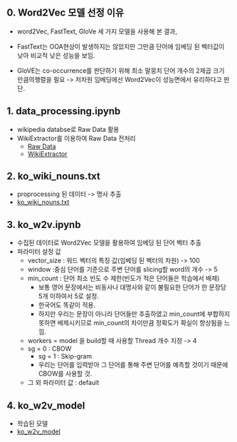 ## 0. Word2Vec 모델 선정 이유
* word2Vec, FastText, GloVe 세 가지 모델을 사용해 본 결과,
*  FastText는 OOA현상이 발생하지는 않았지만 그만큼 단어에 임베딩 된 벡터값이 낮아 비교적 낮은 성능을 보임.

*    GloVE는 co-occurrence를 판단하기 위해 최소 말뭉치 단어 개수의 2제곱 크기 만큼의행렬을 필요 -> 저차원 임베딩에선 Word2Vec이 성능면에서 유리하다고 판단.


## 1. data_processing.ipynb
*  wikipedia databse로 Raw Data 활용
* WikiExtractor를 이용하여 Raw Data 전처리
    * [Raw Data](https://dumps.wikimedia.org/kowiki/latest/kowiki-latest-pages-articles.xml.bz2)
    * [WikiExtractor](https://github.com/attardi/wikiextractor.git)

## 2. ko_wiki_nouns.txt
* proprocessing 된 데이터 -> 명사 추출
* [ko_wiki_nouns.txt](https://drive.google.com/file/d/13aZVnNJi6TqvpkD0ZPky9AFIV8P1-BS-/view?usp=sharing)

## 3. ko_w2v.ipynb
* 수집된 데이터로 Word2Vec 모델을 활용하여 임베딩 된 단어 벡터 추출
* 파라미터 설정 값
  * vector_size : 워드 벡터의 특징 값(임베딩 된 벡터의 차원) -> 100
  * window :중심 단어를 기준으로 주변 단어를 slicing할 word의 개수 -> 5
  * min_count : 단어 최소 빈도 수 제한(빈도가 적은 단어들은 학습에서 배제)
    * 보통 영어 문장에서는 비동사나 대명사와 같이 불필요한 단어가 한 문장당 5개 이하여서 5로 설정.
    * 한국어도 똑같이 적용.
    * 하지만 우리는 문장이 아니라 단어들만 추출하였고 min_count에 부합하지 못하면 배제시키므로 min_count의 차이만큼 정확도가 확실이 향상됨을 느낌.
  * workers = model 을 build할 때 사용할 Thread 개수 지정 -> 4
  * sg = 0 : CBOW
    * sg = 1 : Skip-gram
    * 우리는 단어를 입력받아 그 단어를 통해 주변 단어를 예측할 것이기 때문에 CBOW를 사용할 것.
  * 그 외 파라미터 값 : default

## 4. ko_w2v_model
* 학습된 모델
* [ko_w2v_model](https://drive.google.com/file/d/1P0XW4B3Agyzemg4T961zynWOQPmoDuU_/view?usp=sharing)
